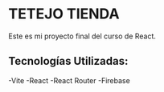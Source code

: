 # TETEJO TIENDA
Este es mi proyecto final del curso de React.

## Tecnologías Utilizadas:
-Vite
-React
-React Router
-Firebase

